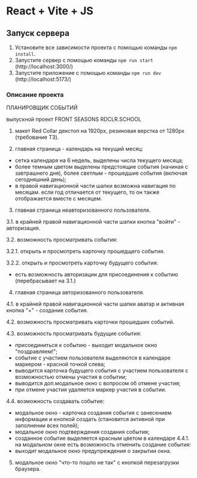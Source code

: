 # React + Vite + JS  

## Запуск сервера

1. Установите все зависимости проекта с помощью команды `npm install`.
2. Запустите сервер с помощью команды `npm run start` (http://localhost:3000/)
2. Запустите приложение с помощью команды `npm run dev` (http://localhost:5173/)  

### Описание проекта

ПЛАНИРОВЩИК СОБЫТИЙ  

выпускной проект FRONT SEASONS RDCLR.SCHOOL  

1. макет Red Collar декстоп на 1920px, резиновая верстка от 1280px (требование ТЗ).  

2. главная страница - календарь на текущий месяц:
- сетка календаря на 6 недель, выделены числа текущего месяца;
- более темным цветом выделены предстоящие события (начиная с завтрашнего дня), более светлым - прошедшие события (включая сегодняшний день);
- в правой навигационной части шапки возможна навигация по месяцам. если год отличается от текущего, то он также отображается вместе с месяцем.    


3. главная страница неавторизованного пользователя.  

3.1. в крайней правой навигационной части шапки кнопка "войти" - авторизация.  

3.2. возможность просматривать события:  

3.2.1. открыть и просмотреть карточку прошедщего события.  

3.2.2. открыть и просмотреть карточку будущего события:
- есть возможность авторизации для присоединения к событию (перебрасывает на 3.1.)    

4. главная страница авторизованного пользователя.  

4.1. в крайней правой навигационной части шапки аватар и активная кнопка "+" - создание события.  

4.2. возможность просматривать карточки прошедших событий.  

4.3. возможность просматривать будущие события:
- присоединиться к событию - выходит модальное окно "поздравляем!";
- событие с участием пользователя выделяются в календаре маркером - красной точкой слева;
- выводится карточка будущего события с участием пользователя с возможностью отмены участия в событии;
- выводится доп.модальное окно с вопросом об отмене участия;
- при отмене участия удаляется маркер участия в событии.  

4.4. возможность создавать событие:
- модальное окно - карточка создания события с занесением информации и кнопкой создать (становится активной при заполнении всех полей);
- модальное окно подтверждения создания события;
- созданное событие выделяется красным цветом в календаре
4.4.1. на модальном окне есть возможность отменить создание события:
- выходит модальное окно предупреждения о закрытии окна.  


5. модальное окно "что-то пошло не так" с кнопкой перезагрузки браузера.



